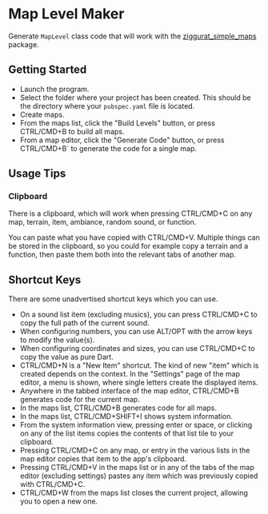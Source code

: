 # Map Level Maker

Generate `MapLevel` class code that will work with the [ziggurat_simple_maps](https://pub.dev/packages/ziggurat_simple_maps) package.

## Getting Started

- Launch the program.
- Select the folder where your project has been created. This should be the directory where your `pubspec.yaml` file is located.
- Create maps.
- From the maps list, click the "Build Levels" button, or press CTRL/CMD+B to build all maps.
- From a map editor, click the "Generate Code" button, or press CTRL/CMD+B` to generate the code for a single map.

## Usage Tips

### Clipboard

There is a clipboard, which will work when pressing CTRL/CMD+C on any map, terrain, item, ambiance, random sound, or function.

You can paste what you have copied with CTRL/CMD+V. Multiple things can be stored in the clipboard, so you could for example copy a terrain and a function, then paste them both into the relevant tabs of another map.

## Shortcut Keys

There are some unadvertised shortcut keys which you can use.

- On a sound list item (excluding musics), you can press CTRL/CMD+C to copy the full path of the current sound.
- When configuring numbers, you can use ALT/OPT with the arrow keys to modify the value(s).
- When configuring coordinates and sizes, you can use CTRL/CMD+C to copy the value as pure Dart.
- CTRL/CMD+N is a "New Item" shortcut. The kind of new "item" which is created depends on the context. In the "Settings" page of the map editor, a menu is shown, where single letters create the displayed items.
- Anywhere in the tabbed interface of the map editor, CTRL/CMD+B generates code for the current map.
- In the maps list, CTRL/CMD+B generates code for all maps.
- In the maps list, CTRL/CMD+SHIFT+I shows system information.
- From the system information view, pressing enter or space, or clicking on any of the list items copies the contents of that list tile to your clipboard.
- Pressing CTRL/CMD+C on any map, or entry in the various lists in the map editor copies that item to the app's clipboard.
- Pressing CTRL/CMD+V in the maps list or in any of the tabs of the map editor (excluding settings) pastes any item which was previously copied with CTRL/CMD+C.
- CTRL/CMD+W from the maps list closes the current project, allowing you to open a new one.
